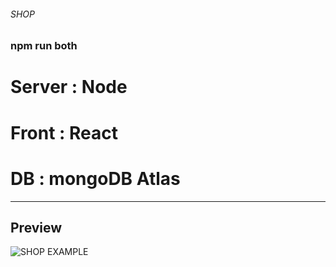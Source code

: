 ###### SHOP

### npm run both

# Server : Node
# Front : React
# DB : mongoDB Atlas

------------

## Preview

<img src="https://user-images.githubusercontent.com/62281568/121660779-8520c580-cade-11eb-9392-43664d93ced2.gif" alt="SHOP EXAMPLE">